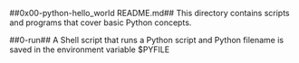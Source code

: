 ##0x00-python-hello_world README.md## This directory contains scripts and programs that cover basic Python concepts.

##0-run## A Shell script that runs a Python script and Python filename is saved in the environment variable $PYFILE
